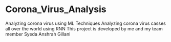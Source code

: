 # Corona_Virus_Analysis
Analyzing corona virus using ML Techniques
Analyzing corona virus casses all over the world using RNN
This project is developed by me and my team member Syeda Anshrah Gillani
